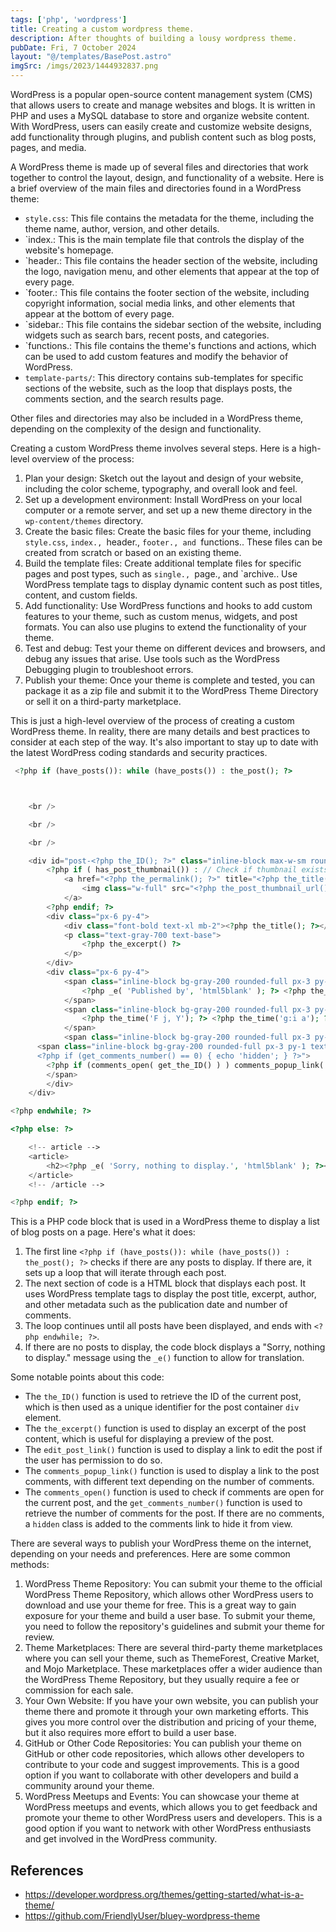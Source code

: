 ```yaml
---
tags: ['php', 'wordpress']
title: Creating a custom wordpress theme.
description: After thoughts of building a lousy wordpress theme.
pubDate: Fri, 7 October 2024
layout: "@/templates/BasePost.astro"
imgSrc: /imgs/2023/1444932837.png
---
```

WordPress is a popular open-source content management system (CMS) that allows users to create and manage websites and blogs. It is written in PHP and uses a MySQL database to store and organize website content. With WordPress, users can easily create and customize website designs, add functionality through plugins, and publish content such as blog posts, pages, and media.


A WordPress theme is made up of several files and directories that work together to control the layout, design, and functionality of a website. Here is a brief overview of the main files and directories found in a WordPress theme:

* `style.css`: This file contains the metadata for the theme, including the theme name, author, version, and other details.
* `index.: This is the main template file that controls the display of the website's homepage.
* `header.: This file contains the header section of the website, including the logo, navigation menu, and other elements that appear at the top of every page.
* `footer.: This file contains the footer section of the website, including copyright information, social media links, and other elements that appear at the bottom of every page.
* `sidebar.: This file contains the sidebar section of the website, including widgets such as search bars, recent posts, and categories.
* `functions.: This file contains the theme's functions and actions, which can be used to add custom features and modify the behavior of WordPress.
* `template-parts/`: This directory contains sub-templates for specific sections of the website, such as the loop that displays posts, the comments section, and the search results page.

Other files and directories may also be included in a WordPress theme, depending on the complexity of the design and functionality.


Creating a custom WordPress theme involves several steps. Here is a high-level overview of the process:

1. Plan your design: Sketch out the layout and design of your website, including the color scheme, typography, and overall look and feel.
2. Set up a development environment: Install WordPress on your local computer or a remote server, and set up a new theme directory in the `wp-content/themes` directory.
3. Create the basic files: Create the basic files for your theme, including `style.css`, `index., `header., `footer., and `functions.. These files can be created from scratch or based on an existing theme.
4. Build the template files: Create additional template files for specific pages and post types, such as `single., `page., and `archive.. Use WordPress template tags to display dynamic content such as post titles, content, and custom fields.
5. Add functionality: Use WordPress functions and hooks to add custom features to your theme, such as custom menus, widgets, and post formats. You can also use plugins to extend the functionality of your theme.
6. Test and debug: Test your theme on different devices and browsers, and debug any issues that arise. Use tools such as the WordPress Debugging plugin to troubleshoot errors.
7. Publish your theme: Once your theme is complete and tested, you can package it as a zip file and submit it to the WordPress Theme Directory or sell it on a third-party marketplace.

This is just a high-level overview of the process of creating a custom WordPress theme. In reality, there are many details and best practices to consider at each step of the way. It's also important to stay up to date with the latest WordPress coding standards and security practices.


```php 
 <?php if (have_posts()): while (have_posts()) : the_post(); ?>



	<br />

	<br />

	<br />

	<div id="post-<?php the_ID(); ?>" class="inline-block max-w-sm rounded overflow-hidden shadow-lg">
		<?php if ( has_post_thumbnail()) : // Check if thumbnail exists ?>
			<a href="<?php the_permalink(); ?>" title="<?php the_title(); ?>">
				<img class="w-full" src="<?php the_post_thumbnail_url()?>" alt="<?php the_title(); ?>">
			</a>
		<?php endif; ?>
		<div class="px-6 py-4">
			<div class="font-bold text-xl mb-2"><?php the_title(); ?></div>
			<p class="text-gray-700 text-base">
				<?php the_excerpt() ?>
			</p>
		</div>
		<div class="px-6 py-4">
			<span class="inline-block bg-gray-200 rounded-full px-3 py-1 text-sm font-semibold text-gray-700 mr-2">
				<?php _e( 'Published by', 'html5blank' ); ?> <?php the_author_posts_link(); ?>
			</span>
			<span class="inline-block bg-gray-200 rounded-full px-3 py-1 text-sm font-semibold text-gray-700 mr-2">
				<?php the_time('F j, Y'); ?> <?php the_time('g:i a'); ?>
			</span>
			<span class="inline-block bg-gray-200 rounded-full px-3 py-1 text-sm font-semibold text-gray-700"><?php edit_post_link(); ?></span>
      <span class="inline-block bg-gray-200 rounded-full px-3 py-1 text-sm font-semibold text-gray-700 
      <?php if (get_comments_number() == 0) { echo 'hidden'; } ?>">
        <?php if (comments_open( get_the_ID() ) ) comments_popup_link( __( 'Leave your thoughts', 'html5blank' ), __( '1 Comment', 'html5blank' ), __( '% Comments', 'html5blank' )); ?>
        </span>
		</div>
	</div>

<?php endwhile; ?>

<?php else: ?>

	<!-- article -->
	<article>
		<h2><?php _e( 'Sorry, nothing to display.', 'html5blank' ); ?></h2>
	</article>
	<!-- /article -->

<?php endif; ?> 
 ```

This is a PHP code block that is used in a WordPress theme to display a list of blog posts on a page. Here's what it does:

1. The first line `<?php if (have_posts()): while (have_posts()) : the_post(); ?>` checks if there are any posts to display. If there are, it sets up a loop that will iterate through each post.
2. The next section of code is a HTML block that displays each post. It uses WordPress template tags to display the post title, excerpt, author, and other metadata such as the publication date and number of comments.
3. The loop continues until all posts have been displayed, and ends with `<?php endwhile; ?>`.
4. If there are no posts to display, the code block displays a "Sorry, nothing to display." message using the `_e()` function to allow for translation.

Some notable points about this code:

* The `the_ID()` function is used to retrieve the ID of the current post, which is then used as a unique identifier for the post container `div` element.
* The `the_excerpt()` function is used to display an excerpt of the post content, which is useful for displaying a preview of the post.
* The `edit_post_link()` function is used to display a link to edit the post if the user has permission to do so.
* The `comments_popup_link()` function is used to display a link to the post comments, with different text depending on the number of comments.
* The `comments_open()` function is used to check if comments are open for the current post, and the `get_comments_number()` function is used to retrieve the number of comments for the post. If there are no comments, a `hidden` class is added to the comments link to hide it from view.

There are several ways to publish your WordPress theme on the internet, depending on your needs and preferences. Here are some common methods:

1. WordPress Theme Repository: You can submit your theme to the official WordPress Theme Repository, which allows other WordPress users to download and use your theme for free. This is a great way to gain exposure for your theme and build a user base. To submit your theme, you need to follow the repository's guidelines and submit your theme for review.
2. Theme Marketplaces: There are several third-party theme marketplaces where you can sell your theme, such as ThemeForest, Creative Market, and Mojo Marketplace. These marketplaces offer a wider audience than the WordPress Theme Repository, but they usually require a fee or commission for each sale.
3. Your Own Website: If you have your own website, you can publish your theme there and promote it through your own marketing efforts. This gives you more control over the distribution and pricing of your theme, but it also requires more effort to build a user base.
4. GitHub or Other Code Repositories: You can publish your theme on GitHub or other code repositories, which allows other developers to contribute to your code and suggest improvements. This is a good option if you want to collaborate with other developers and build a community around your theme.
5. WordPress Meetups and Events: You can showcase your theme at WordPress meetups and events, which allows you to get feedback and promote your theme to other WordPress users and developers. This is a good option if you want to network with other WordPress enthusiasts and get involved in the WordPress community.

## References
- https://developer.wordpress.org/themes/getting-started/what-is-a-theme/
- https://github.com/FriendlyUser/bluey-wordpress-theme